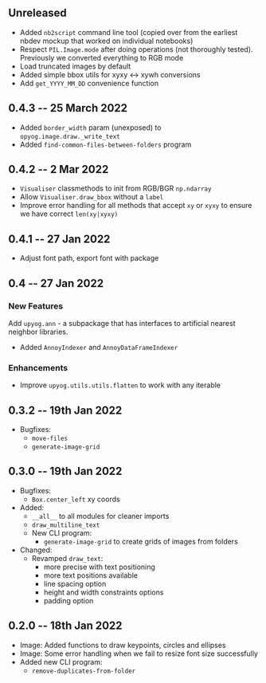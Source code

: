 ## Unreleased

* Added `nb2script` command line tool (copied over from the earliest nbdev mockup that worked on individual notebooks)
* Respect `PIL.Image.mode` after doing operations (not thoroughly tested). Previously we converted everything to RGB mode
* Load truncated images by default
* Added simple bbox utils for xyxy <-> xywh conversions
* Add `get_YYYY_MM_DD` convenience function

## 0.4.3 -- 25 March 2022

* Added `border_width` param (unexposed) to `opyog.image.draw._write_text`
* Added `find-common-files-between-folders` program

## 0.4.2 -- 2 Mar 2022
- `Visualiser` classmethods to init from RGB/BGR `np.ndarray`
- Allow `Visualiser.draw_bbox` without a `label`
- Improve error handling for all methods that accept `xy` or `xyxy` to ensure we have correct `len(xy|xyxy)`

## 0.4.1 -- 27 Jan 2022
- Adjust font path, export font with package

## 0.4 -- 27 Jan 2022

### New Features
Add `upyog.ann` - a subpackage that has interfaces to artificial
nearest neighbor libraries.
  - Added `AnnoyIndexer` and `AnnoyDataFrameIndexer`

### Enhancements
- Improve `upyog.utils.utils.flatten` to work with any iterable

## 0.3.2 -- 19th Jan 2022

- Bugfixes:
  - `move-files`
  - `generate-image-grid`

## 0.3.0 -- 19th Jan 2022

* Bugfixes:
  - `Box.center_left` xy coords
* Added:
  - `__all__` to all modules for cleaner imports
  - `draw_multiline_text`
  - New CLI program:
    - `generate-image-grid` to create grids of images from folders
* Changed:
  - Revamped `draw_text`:
    - more precise with text positioning
    - more text positions available
    - line spacing option
    - height and width constraints options
    - padding option


## 0.2.0 -- 18th Jan 2022

* Image: Added functions to draw keypoints, circles and ellipses
* Image: Some error handling when we fail to resize font size successfully
* Added new CLI program:
  - `remove-duplicates-from-folder`
